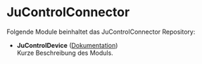 # JuControlConnector

Folgende Module beinhaltet das JuControlConnector Repository:

- __JuControlDevice__ ([Dokumentation](JuControlDevice))  
	Kurze Beschreibung des Moduls.